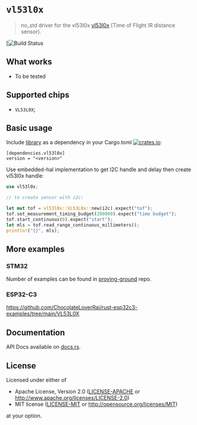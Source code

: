 # `vl53l0x`

> no_std driver for the vl53l0x [vl53l0x](https://www.st.com/resource/en/datasheet/vl53l0x.pdf) (Time of Flight IR distance sensor).

[![Build Status](https://github.com/copterust/vl53l0x/actions/workflows/ci.yaml/badge.svg)

## What works

- To be tested

## Supported chips

* `VL53L0X`;


## Basic usage

Include [library](https://crates.io/crates/vl53l0x) as a dependency in your Cargo.toml
[![crates.io](http://meritbadge.herokuapp.com/vl53l0x?style=flat-square)](https://crates.io/crates/vl53l0x):

```
[dependencies.vl53l0x]
version = "<version>"
```

Use embedded-hal implementation to get I2C handle and delay then create vl53l0x handle:

```rust
use vl53l0x;

// to create sensor with i2c:

let mut tof = vl53l0x::VL53L0x::new(i2c).expect("tof");
tof.set_measurement_timing_budget(200000).expect("time budget");
tof.start_continuous(0).expect("start");
let mls = tof.read_range_continuous_millimeters();
println!("{}", mls);
```

## More examples
### STM32
Number of examples can be found in [proving-ground](https://github.com/copterust/proving-ground) repo.

### ESP32-C3
https://github.com/ChocolateLoverRaj/rust-esp32c3-examples/tree/main/VL53L0X

## Documentation

API Docs available on [docs.rs](https://docs.rs/vl53l0x).

## License

Licensed under either of

- Apache License, Version 2.0 ([LICENSE-APACHE](LICENSE-APACHE) or
  http://www.apache.org/licenses/LICENSE-2.0)
- MIT license ([LICENSE-MIT](LICENSE-MIT) or http://opensource.org/licenses/MIT)

at your option.
